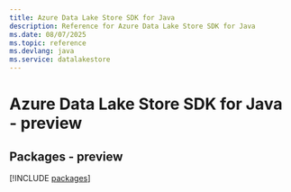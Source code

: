 ```yaml
---
title: Azure Data Lake Store SDK for Java
description: Reference for Azure Data Lake Store SDK for Java
ms.date: 08/07/2025
ms.topic: reference
ms.devlang: java
ms.service: datalakestore
---
```

# Azure Data Lake Store SDK for Java - preview
## Packages - preview
[!INCLUDE [packages](data-lake-store-index.md)]